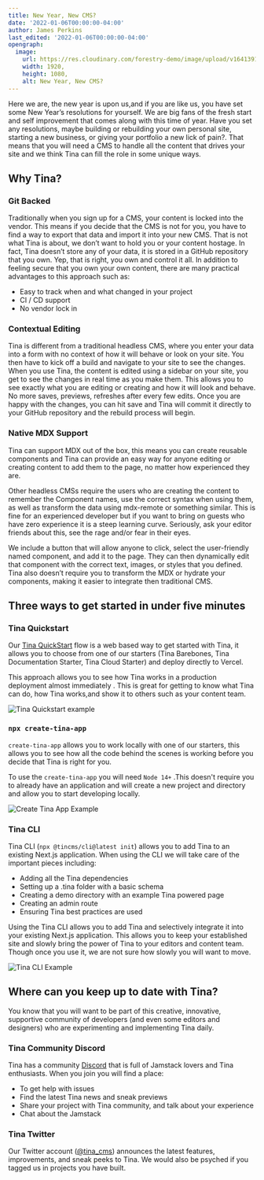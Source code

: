 ```yaml
---
title: New Year, New CMS?
date: '2022-01-06T00:00:00-04:00'
author: James Perkins
last_edited: '2022-01-06T00:00:00-04:00'
opengraph:
  image:
    url: https://res.cloudinary.com/forestry-demo/image/upload/v1641391956/blog-media/new_year_new_cms.png
    width: 1920,
    height: 1080,
    alt: New Year, New CMS?
---
```

Here we are, the new year is upon us,and if you are like us, you have set some New Year’s resolutions for yourself. We are big fans of the fresh start and self improvement that comes along with this time of year. Have you set any resolutions, maybe building or rebuilding  your own personal site, starting a new business, or giving your portfolio a new lick of pain?. That means that  you will need a CMS to handle all the content that drives your site and we think Tina can fill the role in some unique ways.

## Why Tina?

### Git Backed

Traditionally when you sign up for a CMS, your content is locked into the vendor. This means if you decide that the CMS is not for you, you have to find a way to export that data and import it into your new CMS. That is not what Tina is about, we don’t want to hold you or your content hostage. In fact, Tina doesn’t store any of your data, it is stored in a GitHub repository that you own. Yep, that is right, you own and control it all. In addition to feeling secure that you own your own content, there are many practical advantages to this approach such as:

- Easy to track when and what changed in your project
- CI / CD support
- No vendor lock in

### Contextual Editing

Tina is different from a traditional headless CMS, where you enter your data into a form with no context of how it will behave or look on your site. You then have to kick off a build and navigate to your site to see the changes. 
When you use Tina, the content is edited using a sidebar on your site, you get to see the changes in real time as you make them. This allows you to see exactly what you are editing or creating and how it will look and behave. No more saves, previews, refreshes after every few edits. Once you are happy with the changes, you can hit save and Tina will commit it directly to your GitHub repository and the rebuild process will begin.

### Native MDX Support

Tina can support MDX out of the box, this means you can create reusable components and Tina can provide an easy way for anyone editing or creating content to add them to the page, no matter how experienced they are.

Other headless CMSs require the users who are creating the content to remember the Component names, use the correct syntax when using them, as well as transform the data using mdx-remote or something similar. This is fine for an experienced developer but if you want to bring on guests who have zero experience it is a steep learning curve. Seriously, ask your editor friends about this, see the rage and/or fear in their eyes.

We include a button that will allow anyone to click, select the user-friendly named component, and add it to the page. They can then dynamically edit that component with the correct text, images, or styles that you defined.
Tina also doesn’t require you to transform the MDX or hydrate your components, making it easier to integrate then traditional CMS.


## Three ways to get started in under five minutes

### Tina Quickstart

Our [Tina QuickStart](https://app.tina.com/quickstart) flow is a web based way to get started with Tina, it allows you to choose from one of our starters (Tina Barebones, Tina Documentation Starter, Tina Cloud Starter) and deploy directly to Vercel.

This approach allows you to see how Tina works in a production deployment almost immediately . This is great for getting to know what Tina can do, how Tina works,and show it to others such as your content team.

![Tina Quickstart example](https://res.cloudinary.com/forestry-demo/video/upload/v1641390729/blog-media/new-year-new-cms/tina-quickstart.gif)

### `npx create-tina-app`

`create-tina-app` allows you to work locally with one of our starters, this allows you to see how all the code behind the scenes is working before you decide that Tina is right for you.

To use the `create-tina-app` you will need `Node 14+` .This doesn't require you to already have an application and will create a new project and directory and allow you to start developing locally.

![Create Tina App Example](https://res.cloudinary.com/forestry-demo/video/upload/v1641390724/blog-media/new-year-new-cms/create-tina-app.gif)

### Tina CLI

Tina CLI (`npx @tincms/cli@latest init`) allows you to add Tina to an existing Next.js application. When using the CLI we will take care of the important pieces including:

- Adding all the Tina dependencies
- Setting up a .tina folder with a basic schema
- Creating a demo directory with an example Tina powered page
- Creating an admin route
- Ensuring Tina best practices are used

Using the Tina CLI allows you to add Tina and selectively integrate it into your existing Next.js application. This allows you to keep your established site and slowly bring the power of Tina to your editors and content team. Though once you use it, we are not sure how slowly you will want to move. 

![Tina CLI Example](https://res.cloudinary.com/forestry-demo/video/upload/v1641390724/blog-media/new-year-new-cms/tina-cli.gif)

## Where can you keep up to date with Tina?

You know that you will want to be part of this creative, innovative, supportive community of developers (and even some editors and designers) who are experimenting and implementing Tina daily. 

### Tina Community Discord
Tina has a community [Discord](https://discord.com/invite/zumN63Ybpf) that is full of Jamstack lovers and Tina enthusiasts. When you join you will find a place:

- To get help with issues
- Find the latest Tina news and sneak previews
- Share your project with Tina community, and talk about your experience
- Chat about the Jamstack

### Tina Twitter

Our Twitter account ([@tina_cms](https://twitter.com/tina_cms)) announces the latest features, improvements, and sneak peeks to Tina. We would also be psyched if you tagged us in projects you have built.